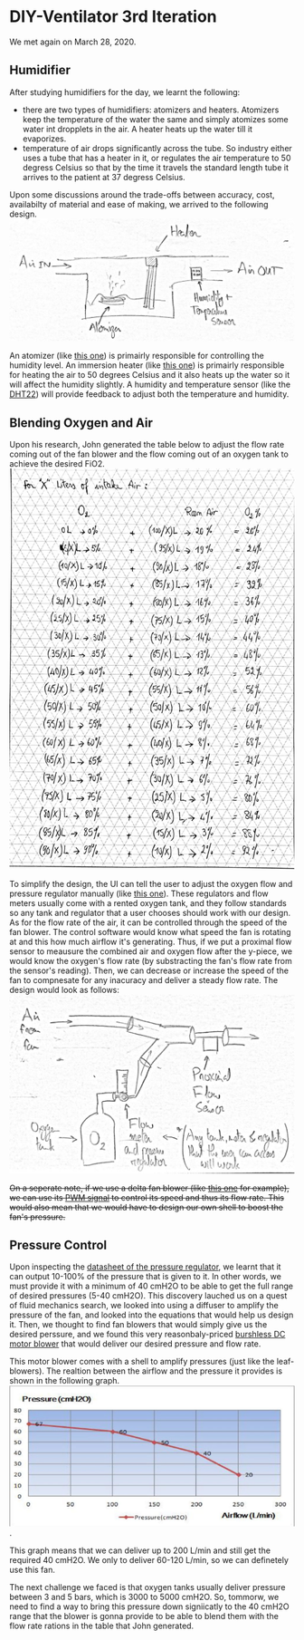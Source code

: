 # DIY-Ventilator 3rd Iteration
We met again on March 28, 2020. 

## Humidifier
After studying humidifiers for the day, we learnt the following:
* there are two types of humidifiers: atomizers and heaters. Atomizers keep the temperature of the water the same and simply atomizes some water int dropplets in the air. A heater heats up the water till it evaporizes.
* temperature of air drops significantly across the tube. So industry either uses a tube that has a heater in it, or regulates the air temperature to 50 degress Celsius so that by the time it travels the standard length tube it arrives to the patient at 37 degress Celsius.

Upon some discussions around the trade-offs between accuracy, cost, availabilty of material and ease of making, we arrived to the following design.
![humidifer design](https://github.com/cymourad/diy-ventilator/blob/master/prototypes/third_iteration/humidifer_design.jpeg "Humidifer Design")

An atomizer (like [this one](https://www.amazon.com/Gikfun-Ultrasonic-Ceramics-Sealing-Diffuser/dp/B075CHT2HY)) is primairly responsible for controlling the humidity level. An immersion heater (like [this one](https://www.walmart.ca/en/ip/Portable-Safe-Car-12V-24V-Immersion-Water-Heater-Auto-Electric-Tea-Coffee-Water-Heater/5EUK9APPV4YD)) is primairly responsible for heating the air to 50 degrees Celsius and it also heats up the water so it will affect the humidity slightly. A humidity and temperature sensor (like the [DHT22](https://www.amazon.com/AZDelivery-Digital-Temperature-Humidity-Raspberry/dp/B07F86WXR7/ref=sr_1_3?keywords=dht22&qid=1585283973&sr=8-3)) will provide feedback to adjust both the temperature and humidity.

## Blending Oxygen and Air
Upon his research, John generated the table below to adjust the flow rate coming out of the fan blower and the flow coming out of an oxygen tank to achieve the desired FiO2.
![Oxygen Blending Ratios Table](https://github.com/cymourad/diy-ventilator/blob/master/prototypes/third_iteration/oxygen_air_flow_ratios.jpeg "Oxygen Blending Ratios Table")

To simplify the design, the UI can tell the user to adjust the oxygen flow and pressure regulator manually (like [this one](https://www.ocelco.com/store/pc/Regulator-for-Oxygen-Flowmeter-with-1-2-15-LPM-CGA-540-Nut-and-Nipple-Inlet-Connection-p6442.htm)). These regulators and flow meters usually come with a rented oxygen tank, and they follow standards so any tank and regulator that a user chooses should work with our design. As for the flow rate of the air, it can be controlled through the speed of the fan blower. 
The control software would know what speed the fan is rotating at and this how much airflow it's generating. Thus, if we put a proximal flow sensor to meausure the combined air and oxygen flow after the y-piece, we would know the oxygen's flow rate (by substracting the fan's flow rate from the sensor's reading). Then, we can decrease or increase the speed of the fan to compnesate for any inacuracy and deliver a steady flow rate.
The design would look as follows:
![Blender Design](https://github.com/cymourad/diy-ventilator/blob/master/prototypes/third_iteration/blender_design.jpeg "Blender Design")

~~On a seperate note, if we use a delta fan blower (like [this one](https://www.digikey.ca/product-detail/en/delta-electronics/ASB0312HA-AF00/603-1723-ND/3444171) for example), we can use its [PWM signal](https://www.delta-fan.com/NewsDetail.aspx?NID=71) to control its speed and thus its flow rate. This would also mean that we would have to design our own shell to boost the fan's pressure.~~

## Pressure Control
Upon inspecting the [datasheet of the pressure regulator](https://www.parker.com/Literature/Precision%20Fluidics/Electronic%20Pressure%20Controllers/PPF_Pressure_Control_Catalog.pdf), we learnt that it can output 10-100% of the pressure that is given to it. In other words, we must provide it with a minimum of 40 cmH2O to be able to get the full range of desired pressures (5-40 cmH2O). This discovery lauched us on a quest of fluid mechanics search, we looked into using a diffuser to amplify the pressure of the fan, and looked into the equations that would help us design it. Then, we thought to find fan blowers that would simply give us the desired perssure, and we found this very reasonbaly-priced [burshless DC motor blower](https://www.alibaba.com/product-detail/12-24V-brushless-dc-motor-blower_60657146534.html?spm=a2700.7724857.normalList.2.37b52e3eF33iw2&s=p) that would deliver our desired pressure and flow rate.

This motor blower comes with a shell to amplify pressures (just like the leaf-blowers). The realtion between the airflow and the pressure it provides is shown in the following graph.
![Blower's Airflow vs Pressure](https://github.com/cymourad/diy-ventilator/blob/master/prototypes/third_iteration/blower_airflow_vs_pressure.PNG "Blower's Airflow vs Pressure").

This graph means that we can deliver up to 200 L/min and still get the required 40 cmH2O. We only to deliver 60-120 L/min, so we can definetely use this fan.

The next challenge we faced is that oxygen tanks usually deliver pressure between 3 and 5 bars, which is 3000 to 5000 cmH2O. So, tommorw, we need to find a way to bring this pressure down signiicatly to the 40 cmH2O range that the blower is gonna provide to be able to blend them with the flow rate rations in the table that John generated.